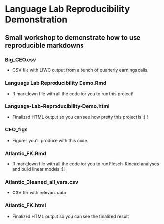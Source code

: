 # Language Lab Reproducibility Demonstration

## Small workshop to demonstrate how to use reproducible markdowns

### Big_CEO.csv 
- CSV file with LIWC output from a bunch of quarterly earnings calls.

### Language Lab Reproducibility Demo.Rmd
- R markdown file with all the code for you to run this project!

### Language-Lab-Reproducibility-Demo.html
- Finalized HTML output so you can see how pretty this project is :) !

### CEO_figs
- Figures you'll produce with this code.

### Atlantic_FK.Rmd
- R markdown file with all the code for you to run Flesch-Kincaid analyses and build linear models :)!

### Atlantic_Cleaned_all_vars.csv
- CSV file with relevant data 

### Atlantic_FK.html
- Finalized HTML output so you can see the finalized result 
